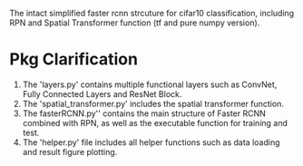The intact simplified faster rcnn strcuture for cifar10 classification, including RPN and Spatial Transformer function (tf and pure numpy version).

# Pkg Clarification
1. The 'layers.py' contains multiple functional layers such as ConvNet, Fully Connected Layers and ResNet Block.    
2. The 'spatial_transformer.py' includes the spatial transformer function.     
3. The fasterRCNN.py'' contains the main structure of Faster RCNN combined with RPN, as well as the executable function for training and test.      
4. The 'helper.py' file includes all helper functions such as data loading and result figure plotting.     
